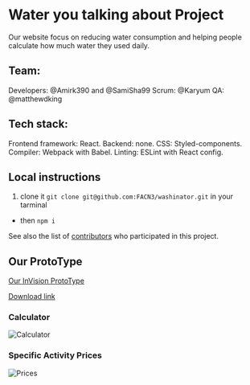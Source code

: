 # **Water you talking about Project**



Our website focus on reducing water consumption and helping people calculate how much water they used daily.


## Team:

Developers: @Amirk390 and @SamiSha99
Scrum: @Karyum
QA: @matthewdking

## Tech stack:

Frontend framework: React.
Backend: none.
CSS: Styled-components.
Compiler: Webpack with Babel.
Linting: ESLint with React config.


## Local instructions


1. clone it `git clone git@github.com:FACN3/washinator.git` in your tarminal
+ then `npm i`

See also the list of [contributors](https://github.com/FACN3/washinator/graphs/contributors) who participated in this project.

## Our ProtoType

[Our InVision ProtoType](https://invis.io/UNFO2C1YA2P)

[Download link](https://projects.invisionapp.com/d/zipexport/download/projectid/13267105)

### Calculator

![Calculator](https://user-images.githubusercontent.com/24490876/35803983-846a0468-0a7e-11e8-9b37-d00265775367.png)

### Specific Activity Prices

![Prices](https://user-images.githubusercontent.com/24490876/35803984-848d2ea2-0a7e-11e8-8962-71bc4fea2874.png)
